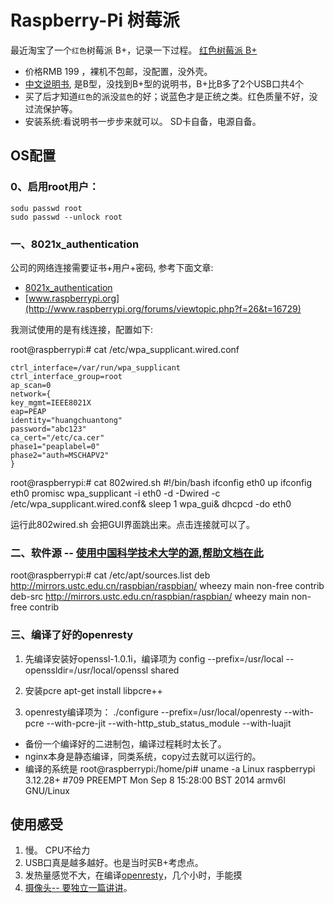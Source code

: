 Raspberry-Pi 树莓派
============

最近淘宝了一个`红色`树莓派 B+，记录一下过程。
[红色树莓派 B+](!Pi.png)
- 价格RMB 199 ，裸机不包邮，没配置，没外壳。
- [中文说明书](Raspberry_Pi_B.pdf), 是B型，没找到B+型的说明书，B+比B多了2个USB口共4个
- 买了后才知道`红色`的派没`蓝色`的好；说蓝色才是正统之类。红色质量不好，没过流保护等。
- 安装系统:看说明书一步步来就可以。 SD卡自备，电源自备。


OS配置
-----
### 0、启用root用户：
    
	sodu passwd root
	sudo passwd --unlock root

### 一、8021x_authentication
公司的网络连接需要证书+用户+密码, 参考下面文章:  

- [8021x_authentication](http://www.nowiressecurity.com/articles/configure_8021x_authentication_in_linux.htm)
- [www.raspberrypi.org](http://www.raspberrypi.org/forums/viewtopic.php?f=26&t=16729)

我测试使用的是有线连接，配置如下:

root@raspberrypi:# cat /etc/wpa_supplicant.wired.conf 

    ctrl_interface=/var/run/wpa_supplicant
    ctrl_interface_group=root
    ap_scan=0
    network={
    key_mgmt=IEEE8021X
    eap=PEAP
    identity="huangchuantong"
    password="abc123"
    ca_cert="/etc/ca.cer"
    phase1="peaplabel=0"
    phase2="auth=MSCHAPV2"
    }
    
root@raspberrypi:# cat 802wired.sh 
    #!/bin/bash
    ifconfig eth0 up
    ifconfig eth0 promisc
    wpa_supplicant -i eth0 -d -Dwired -c /etc/wpa_supplicant.wired.conf&
    sleep 1
    wpa_gui&
    dhcpcd -do eth0
    
运行此802wired.sh 会把GUI界面跳出来。点击连接就可以了。

### 二、软件源 --  [使用中国科学技术大学的源,帮助文档在此](https://lug.ustc.edu.cn/wiki/mirrors/help/raspbian)

root@raspberrypi:# cat /etc/apt/sources.list
    deb http://mirrors.ustc.edu.cn/raspbian/raspbian/ wheezy main non-free contrib
    deb-src http://mirrors.ustc.edu.cn/raspbian/raspbian/ wheezy main non-free contrib

### 三、编译了好的openresty

1. 先编译安装好openssl-1.0.1i，编译项为
	config --prefix=/usr/local --openssldir=/usr/local/openssl shared

2. 安装pcre
	apt-get install libpcre++

3. openresty编译项为：
	./configure --prefix=/usr/local/openresty --with-pcre  --with-pcre-jit --with-http_stub_status_module --with-luajit

- 备份一个编译好的二进制包，编译过程耗时太长了。
- nginx本身是静态编译，同类系统，copy过去就可以运行的。
- 编译的系统是 
	root@raspberrypi:/home/pi# uname -a
	Linux raspberrypi 3.12.28+ #709 PREEMPT Mon Sep 8 15:28:00 BST 2014 armv6l GNU/Linux

使用感受
-----
1. 慢。 CPU不给力
2. USB口真是越多越好。也是当时买B+考虑点。
3. 发热量感觉不大，在编译[openresty](http://openresty.org/)，几个小时，手能摸
4. [摄像头-- 要独立一篇讲讲](Pi-WebCamare.md)。
